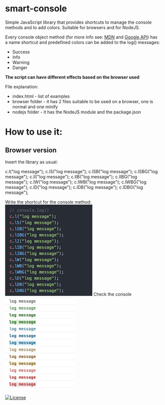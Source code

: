 # smart-console

Simple JavaScript library that provides shortcuts to manage the console methods and to add colors.
Suitable for browsers and for NodeJS.

Every console object method (for more info see: [MDN](https://developer.mozilla.org/en/docs/Web/API/console) and
[Google API](https://developers.google.com/web/tools/chrome-devtools/console/console-reference)) has a name shortcut and predefined colors can be added to the log() messages:
* Success
* Info
* Warning
* Danger

__The script can have different effects based on the browser used__

File explanation:
* index.html - list of examples
* browser folder - it has 2 files suitable to be used on a browser, one is normal and one minify
* nodejs folder - it has the NodeJS module and the package.json

# How to use it:
## Browser version
Insert the library as usual:
> <script src="browser/smart-console.js"></script>
c.l("log message");
c.lS("log message");
c.lSB("log message");
c.lSBG("log message");
c.lI("log message");
c.lIB("log message");
c.lIBG("log message");
c.lW("log message");
c.lWB("log message");
c.lWBG("log message");
c.lD("log message");
c.lDB("log message");
c.lDBG("log message");

Write the shortcut for the console method:
![console logs](browser/1.png)
Check the console
![console results](browser/2.png)

[![License](https://img.shields.io/badge/License-MIT-yellowgreen.svg?style=flat-square)](https://github.com/achille1789/smart-console/blob/master/LICENSE)
